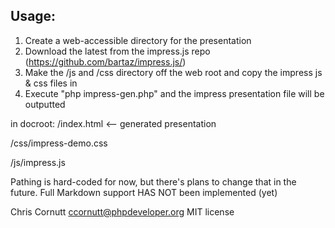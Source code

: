 Usage:
---------------

1. Create a web-accessible directory for the presentation
2. Download the latest from the impress.js repo (https://github.com/bartaz/impress.js/)
3. Make the /js and /css directory off the web root and copy the impress js & css files in
4. Execute "php impress-gen.php" and the impress presentation file will be outputted

in docroot:
/index.html <-- generated presentation

/css/impress-demo.css

/js/impress.js

Pathing is hard-coded for now, but there's plans to change that in the future.
Full Markdown support HAS NOT been implemented (yet)

Chris Cornutt <ccornutt@phpdeveloper.org>
MIT license
